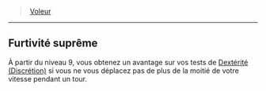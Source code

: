 ﻿---
!GenericItem
Name: Furtivité suprême
Id: rogue_thief_hd.md#furtivité-suprême
ParentLink: rogue_thief_hd.md#voleur
ParentName: Voleur
NameLevel: 2
Attributes:
  Name: Furtivité suprême
  Markdown: >+
    ## <!--Name-->Furtivité suprême<!--/Name-->


    À partir du niveau 9, vous obtenez un avantage sur vos tests de [Dextérité (Discrétion)](hd_abilities_dexterity_discretion.md) si vous ne vous déplacez pas de plus de la moitié de votre vitesse pendant un tour.

AttributesDictionary: >+
  Name: Furtivité suprême

  Markdown: >+

    ## <!--Name-->Furtivité suprême<!--/Name-->





    À partir du niveau 9, vous obtenez un avantage sur vos tests de [Dextérité (Discrétion)](hd_abilities_dexterity_discretion.md) si vous ne vous déplacez pas de plus de la moitié de votre vitesse pendant un tour.



---
> [Voleur](hd_rogue_thief.md)

---

## Furtivité suprême

À partir du niveau 9, vous obtenez un avantage sur vos tests de [Dextérité (Discrétion)](hd_abilities_dexterity_discretion.md) si vous ne vous déplacez pas de plus de la moitié de votre vitesse pendant un tour.

